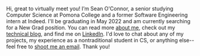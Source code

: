 Hi, great to virtually meet you!  I’m Sean O'Connor, a senior studying Computer Science at Pomona College and a former Software Engineering intern at Indeed.  I'll be graduating in May 2022 and am currently searching for a New Grad position.  You can read more [about me](https://oapostrophe.github.io/about), check out my [technical blog](https://oapostrophe.github.io/index.html), and find me on [LinkedIn](https://www.linkedin.com/in/oapostrophe/).  I'd love to chat about any of my projects, my experience as a nontraditional student in CS, or anything else--feel free to [shoot me an email](mailto:swoconnor2@gmail.com).  Thank you!
